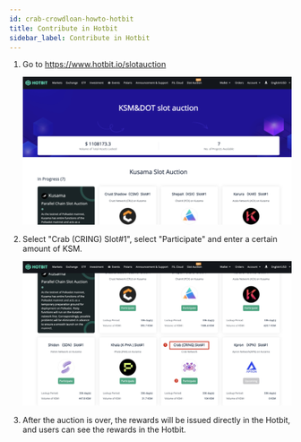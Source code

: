 ```yaml
---
id: crab-crowdloan-howto-hotbit
title: Contribute in Hotbit
sidebar_label: Contribute in Hotbit
---
```


1. Go to https://www.hotbit.io/slotauction

   ![hotbit1](./assets/crowdloan/hotbit1.png)


2. Select "Crab (CRING) Slot#1", select "Participate" and enter a certain amount of KSM.
   
   ![hotbit2](./assets/crowdloan/hotbit2.png)


3. After the auction is over, the rewards will be issued directly in the Hotbit, and users can see the rewards in the Hotbit.